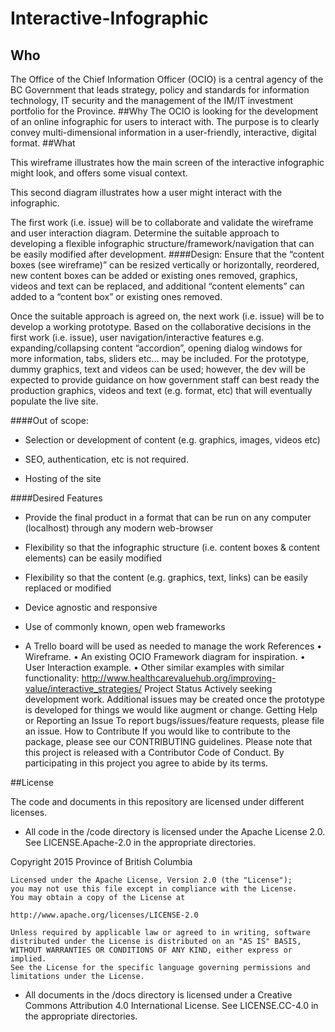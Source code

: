 # Interactive-Infographic

## Who The Office of the Chief Information Officer (OCIO) is a central agency of the BC Government that leads strategy, policy and standards for information technology, IT security and the management of the IM/IT investment portfolio for the Province.##WhyThe OCIO is looking for the development of an online infographic for users to interact with. The purpose is to clearly convey multi-dimensional information in a user-friendly, interactive, digital format.##What 
This wireframe illustrates how the main screen of the interactive infographic might look, and offers some visual context. 

This second diagram illustrates how a user might interact with the infographic.The first work (i.e. issue) will be to collaborate and validate the wireframe and user interaction diagram. Determine the suitable approach to developing a flexible infographic structure/framework/navigation that can be easily modified after development. 
####Design: 
Ensure that the “content boxes (see wireframe)” can be resized vertically or horizontally, reordered, new content boxes can be added or existing ones removed, graphics, videos and text can be replaced, and additional “content elements” can added to a “content box” or existing ones removed. Once the suitable approach is agreed on, the next work (i.e. issue) will be to develop a working prototype. Based on the collaborative decisions in the first work (i.e. issue), user navigation/interactive features e.g. expanding/collapsing content “accordion”, opening dialog windows for more information, tabs, sliders etc… may be included.For the prototype, dummy graphics, text and videos can be used; however, the dev will be expected to provide guidance on how government staff can best ready the production graphics, videos and text (e.g. format, etc) that will eventually populate the live site.####Out of scope:
- Selection or development of content (e.g. graphics, images, videos etc)


- SEO, authentication, etc is not required.

- Hosting of the site####Desired Features

- Provide the final product in a format that can be run on any computer (localhost) through any modern web-browser

- Flexibility so that the infographic structure (i.e. content boxes & content elements) can be easily modified

- Flexibility so that the content (e.g. graphics, text, links) can be easily replaced or modified 

- Device agnostic and responsive

- Use of commonly known, open web frameworks

- A Trello board will be used as needed to manage the workReferences•	Wireframe. •	An existing OCIO Framework diagram for inspiration.•	User Interaction example.•	Other similar examples with similar functionality: http://www.healthcarevaluehub.org/improving-value/interactive_strategies/Project StatusActively seeking development work. Additional issues may be created once the prototype is developed for things we would like augment or change.Getting Help or Reporting an IssueTo report bugs/issues/feature requests, please file an issue.How to ContributeIf you would like to contribute to the package, please see our CONTRIBUTING guidelines.Please note that this project is released with a Contributor Code of Conduct. By participating in this project you agree to abide by its terms.##License The code and documents in this repository are licensed under different licenses.- All code in the /code directory is licensed under the Apache License 2.0. See LICENSE.Apache-2.0 in the appropriate directories.Copyright 2015 Province of British Columbia	Licensed under the Apache License, Version 2.0 (the "License");	you may not use this file except in compliance with the License.	You may obtain a copy of the License at    	http://www.apache.org/licenses/LICENSE-2.0	Unless required by applicable law or agreed to in writing, software	distributed under the License is distributed on an "AS IS" BASIS,	WITHOUT WARRANTIES OR CONDITIONS OF ANY KIND, either express or implied.	See the License for the specific language governing permissions and	limitations under the License.- All documents in the /docs directory is licensed under a Creative Commons Attribution 4.0 International License. See LICENSE.CC-4.0 in the appropriate directories.